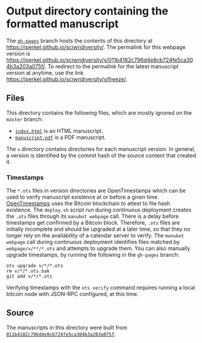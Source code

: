 # Output directory containing the formatted manuscript

The [`gh-pages`](https://github.com/jperkel/sciwridiversity/tree/gh-pages) branch hosts the contents of this directory at <https://jperkel.github.io/sciwridiversity/>.
The permalink for this webpage version is <https://jperkel.github.io/sciwridiversity/v/011b4182c796d4e8cb724fe5ca304b3a203a075f/>.
To redirect to the permalink for the latest manuscript version at anytime, use the link <https://jperkel.github.io/sciwridiversity/v/freeze/>.

## Files

This directory contains the following files, which are mostly ignored on the `master` branch:

+ [`index.html`](index.html) is an HTML manuscript.
+ [`manuscript.pdf`](manuscript.pdf) is a PDF manuscript.

The `v` directory contains directories for each manuscript version.
In general, a version is identified by the commit hash of the source content that created it.

### Timestamps

The `*.ots` files in version directories are OpenTimestamps which can be used to verify manuscript existence at or before a given time.
[OpenTimestamps](https://opentimestamps.org/) uses the Bitcoin blockchain to attest to file hash existence.
The `deploy.sh` script run during continuous deployment creates the `.ots` files through its `manubot webpage` call.
There is a delay before timestamps get confirmed by a Bitcoin block.
Therefore, `.ots` files are initially incomplete and should be upgraded at a later time, so that they no longer rely on the availability of a calendar server to verify.
The `manubot webpage` call during continuous deployment identifies files matched by `webpage/v/**/*.ots` and attempts to upgrade them.
You can also manually upgrade timestamps, by running the following in the `gh-pages` branch:

```shell
ots upgrade v/*/*.ots
rm v/*/*.ots.bak
git add v/*/*.ots
```

Verifying timestamps with the `ots verify` command requires running a local bitcoin node with JSON-RPC configured, at this time.

## Source

The manuscripts in this directory were built from
[`011b4182c796d4e8cb724fe5ca304b3a203a075f`](https://github.com/jperkel/sciwridiversity/commit/011b4182c796d4e8cb724fe5ca304b3a203a075f).
